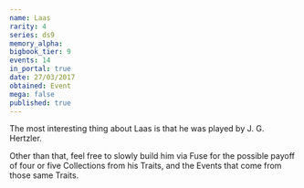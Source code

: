 ```yaml
---
name: Laas
rarity: 4
series: ds9
memory_alpha:
bigbook_tier: 9
events: 14
in_portal: true
date: 27/03/2017
obtained: Event
mega: false
published: true
---
```


The most interesting thing about Laas is that he was played by J. G. Hertzler.

Other than that, feel free to slowly build him via Fuse for the possible payoff of four or five Collections from his Traits, and the Events that come from those same Traits.
